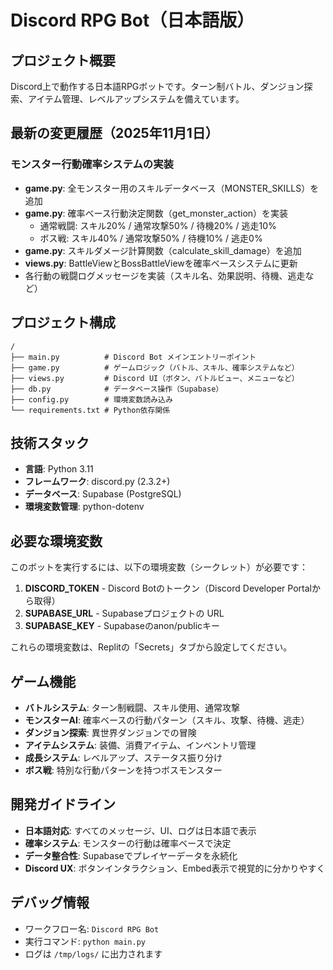 # Discord RPG Bot（日本語版）

## プロジェクト概要
Discord上で動作する日本語RPGボットです。ターン制バトル、ダンジョン探索、アイテム管理、レベルアップシステムを備えています。

## 最新の変更履歴（2025年11月1日）
### モンスター行動確率システムの実装
- **game.py**: 全モンスター用のスキルデータベース（MONSTER_SKILLS）を追加
- **game.py**: 確率ベース行動決定関数（get_monster_action）を実装
  - 通常戦闘: スキル20% / 通常攻撃50% / 待機20% / 逃走10%
  - ボス戦: スキル40% / 通常攻撃50% / 待機10% / 逃走0%
- **game.py**: スキルダメージ計算関数（calculate_skill_damage）を追加
- **views.py**: BattleViewとBossBattleViewを確率ベースシステムに更新
- 各行動の戦闘ログメッセージを実装（スキル名、効果説明、待機、逃走など）

## プロジェクト構成
```
/
├── main.py          # Discord Bot メインエントリーポイント
├── game.py          # ゲームロジック（バトル、スキル、確率システムなど）
├── views.py         # Discord UI（ボタン、バトルビュー、メニューなど）
├── db.py            # データベース操作（Supabase）
├── config.py        # 環境変数読み込み
└── requirements.txt # Python依存関係
```

## 技術スタック
- **言語**: Python 3.11
- **フレームワーク**: discord.py (2.3.2+)
- **データベース**: Supabase (PostgreSQL)
- **環境変数管理**: python-dotenv

## 必要な環境変数
このボットを実行するには、以下の環境変数（シークレット）が必要です：

1. **DISCORD_TOKEN** - Discord Botのトークン（Discord Developer Portalから取得）
2. **SUPABASE_URL** - Supabaseプロジェクトの URL
3. **SUPABASE_KEY** - Supabaseのanon/publicキー

これらの環境変数は、Replitの「Secrets」タブから設定してください。

## ゲーム機能
- **バトルシステム**: ターン制戦闘、スキル使用、通常攻撃
- **モンスターAI**: 確率ベースの行動パターン（スキル、攻撃、待機、逃走）
- **ダンジョン探索**: 異世界ダンジョンでの冒険
- **アイテムシステム**: 装備、消費アイテム、インベントリ管理
- **成長システム**: レベルアップ、ステータス振り分け
- **ボス戦**: 特別な行動パターンを持つボスモンスター

## 開発ガイドライン
- **日本語対応**: すべてのメッセージ、UI、ログは日本語で表示
- **確率システム**: モンスターの行動は確率ベースで決定
- **データ整合性**: Supabaseでプレイヤーデータを永続化
- **Discord UX**: ボタンインタラクション、Embed表示で視覚的に分かりやすく

## デバッグ情報
- ワークフロー名: `Discord RPG Bot`
- 実行コマンド: `python main.py`
- ログは `/tmp/logs/` に出力されます
